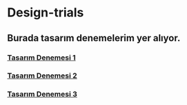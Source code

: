 # Design-trials
<h2> Burada tasarım denemelerim yer alıyor. </h2>

<h3><a href = 'https://designtrails.netlify.app/tasar%C4%B1m%20-%201'> Tasarım Denemesi 1 </a></h3>
<h3><a href = 'https://designtrails.netlify.app/tasar%C4%B1m%20-%202'> Tasarım Denemesi 2 </a></h3>
<h3><a href = 'https://designtrails.netlify.app/tasar%C4%B1m%20-%203'> Tasarım Denemesi 3 </a></h3>
